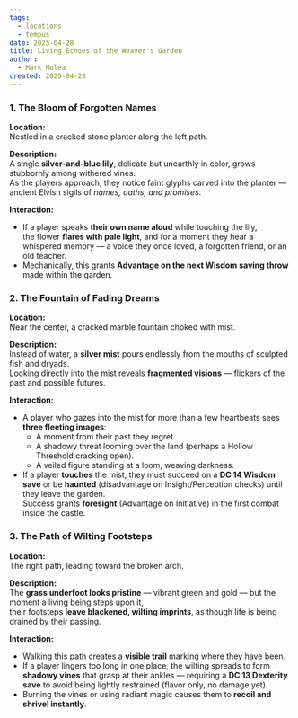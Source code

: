 ```yaml
---
tags:
  - locations
  - tempus
date: 2025-04-28
title: Living Echoes of the Weaver's Garden
author:
  - Mark Molea
created: 2025-04-28
---
```

### 1. **The Bloom of Forgotten Names**

**Location:**  
Nestled in a cracked stone planter along the left path.

**Description:**  
A single **silver-and-blue lily**, delicate but unearthly in color, grows stubbornly among withered vines.  
As the players approach, they notice faint glyphs carved into the planter — ancient Elvish sigils of _names, oaths, and promises_.

**Interaction:**
- If a player speaks **their own name aloud** while touching the lily,  
    the flower **flares with pale light**, and for a moment they hear a whispered memory — a voice they once loved, a forgotten friend, or an old teacher.
- Mechanically, this grants **Advantage on the next Wisdom saving throw** made within the garden.

### 2. **The Fountain of Fading Dreams**

**Location:**  
Near the center, a cracked marble fountain choked with mist.

**Description:**  
Instead of water, a **silver mist** pours endlessly from the mouths of sculpted fish and dryads.  
Looking directly into the mist reveals **fragmented visions** — flickers of the past and possible futures.

**Interaction:**
- A player who gazes into the mist for more than a few heartbeats sees **three fleeting images**:
    - A moment from their past they regret.
    - A shadowy threat looming over the land (perhaps a Hollow Threshold cracking open).
    - A veiled figure standing at a loom, weaving darkness.
- If a player **touches** the mist, they must succeed on a **DC 14 Wisdom save** or be **haunted** (disadvantage on Insight/Perception checks) until they leave the garden.  
    Success grants **foresight** (Advantage on Initiative) in the first combat inside the castle.

### 3. **The Path of Wilting Footsteps**

**Location:**  
The right path, leading toward the broken arch.

**Description:**  
The **grass underfoot looks pristine** — vibrant green and gold — but the moment a living being steps upon it,  
their footsteps **leave blackened, wilting imprints**, as though life is being drained by their passing.

**Interaction:**
- Walking this path creates a **visible trail** marking where they have been.    
- If a player lingers too long in one place, the wilting spreads to form **shadowy vines** that grasp at their ankles — requiring a **DC 13 Dexterity save** to avoid being lightly restrained (flavor only, no damage yet).
- Burning the vines or using radiant magic causes them to **recoil and shrivel instantly**.